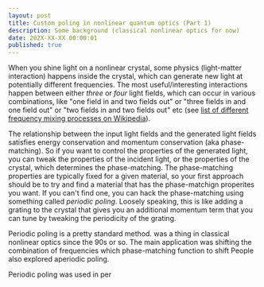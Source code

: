 ```yaml
---
layout: post
title: Custom poling in nonlinear quantum optics (Part 1)
description: Some background (classical nonlinear optics for now)
date: 202X-XX-XX 00:00:01
published: true
---
```

When you shine light on a nonlinear crystal, some physics (light-matter interaction) happens inside the crystal, which can generate new light at potentially different frequencies. The most useful/interesting interactions happen between either *three* or *four* light fields, which can occur in various combinations, like "one field in and two fields out" or "three fields in and one field out" or "two fields in and two fields out" etc (see [list of different frequency mixing processes on Wikipedia](https://en.wikipedia.org/wiki/Nonlinear_optics#Frequency-mixing_processes)).

The relationship between the input light fields and the generated light fields satisfies energy conservation and momentum conservation (aka phase-matching). So if you want to control the properties of the generated light, you can tweak the properties of the incident light, or the properties of the crystal, which determines the phase-matching. The phase-matching properties are typically fixed for a given material, so your first approach should be to try and find a material that has the phase-matchign properites you want. If you can't find one, you can hack the phase-matching using something called *periodic poling*. Loosely speaking, this is like adding a grating to the crystal that gives you an additional momentum term that you can tune by tweaking the periodicity of the grating.


Periodic poling is a pretty standard method. was a thing in classical nonlinear optics since the 90s or so. The main application was shifting the combination of frequencies  which phase-matching function to shift People also explored aperiodic poling.

Periodic poling was used in per
